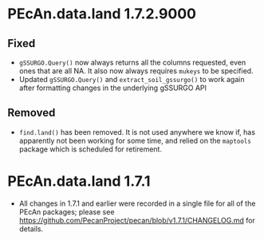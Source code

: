 # PEcAn.data.land 1.7.2.9000

## Fixed

* `gSSURGO.Query()` now always returns all the columns requested, even ones that are all NA. It also now always requires `mukeys` to be specified.
* Updated `gSSURGO.Query()` and `extract_soil_gssurgo()` to work again after formatting changes in the underlying gSSURGO API

## Removed

* `find.land()` has been removed. It is not used anywhere we know if, has apparently not been working for some time, and relied on the `maptools` package which is scheduled for retirement.

# PEcAn.data.land 1.7.1

* All changes in 1.7.1 and earlier were recorded in a single file for all of the PEcAn packages; please see 
https://github.com/PecanProject/pecan/blob/v1.7.1/CHANGELOG.md for details.
